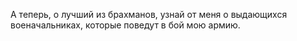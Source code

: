 А теперь, о лучший из брахманов, узнай от меня о выдающихся военачальниках, которые поведут в бой мою армию.
